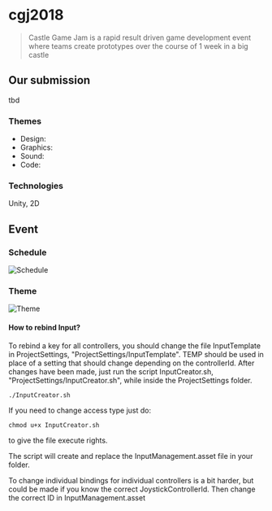 # cgj2018
>Castle Game Jam is a rapid result driven game development event where teams create prototypes over the course of 1 week in a big castle

## Our submission
tbd
### Themes
 - Design: 
 - Graphics: 
 - Sound: 
 - Code: 

### Technologies
Unity, 2D

## Event
### Schedule
![Schedule](https://scontent-arn2-1.xx.fbcdn.net/v/t1.0-9/35859352_2121858461431323_6825207241029713920_n.png?_nc_cat=0&oh=52110bb88ef7f23bde533568c1ab183e&oe=5BDD1A7E)
### Theme 

![Theme](https://scontent-arn2-1.xx.fbcdn.net/v/t1.0-9/36469852_2133804110236758_6297372300270370816_n.png?_nc_cat=0&oh=45de243d594824cec891aac6b611d3bf&oe=5BE1853E)



#### How to rebind Input?
To rebind a key for all controllers, you should change the file InputTemplate in ProjectSettings, "ProjectSettings/InputTemplate". TEMP should be used in place of a setting that should change depending on the controllerId.
After changes have been made, just run the script InputCreator.sh, "ProjectSettings/InputCreator.sh", while inside the ProjectSettings folder.

    ./InputCreator.sh

If you need to change access type just do:

    chmod u+x InputCreator.sh

to give the file execute rights.

The script will create and replace the InputManagement.asset file in your
folder.


To change individual bindings for individual controllers is a bit harder, but
could be made if you know the correct JoystickControllerId. Then change the
correct ID in InputManagement.asset

